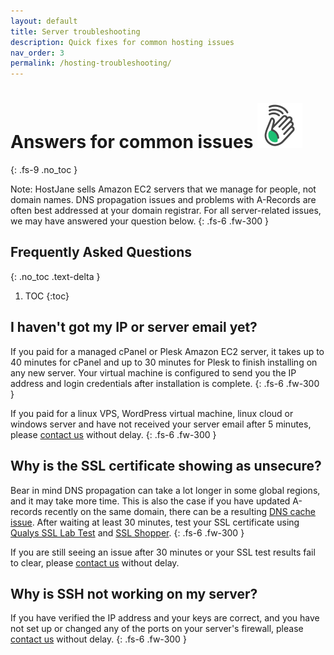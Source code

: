 ```yaml
---
layout: default
title: Server troubleshooting
description: Quick fixes for common hosting issues
nav_order: 3
permalink: /hosting-troubleshooting/
---
```


# Answers for common issues ![](/assets/wave.svg)
{: .fs-9 .no_toc }

Note: HostJane sells Amazon EC2 servers that we manage for people, not domain names. DNS propagation issues and problems with A-Records are often best addressed at your domain registrar. For all server-related issues, we may have answered your question below.
{: .fs-6 .fw-300 }

## Frequently Asked Questions
{: .no_toc .text-delta }

1. TOC
{:toc}

## I haven't got my IP or server email yet?

If you paid for a managed cPanel or Plesk Amazon EC2 server, it takes up to 40 minutes for cPanel and up to 30 minutes for Plesk to finish installing on any new server. Your virtual machine is configured to send you the IP address and login credentials after installation is complete.
{: .fs-6 .fw-300 }

<span class="yellow">If you paid for a linux VPS, WordPress virtual machine, linux cloud or windows server and have not received your server email after 5 minutes, please [contact us](https://www.hostjane.com/marketplace/contact) without delay.</span>
{: .fs-6 .fw-300 }

## Why is the SSL certificate showing as unsecure?

Bear in mind DNS propagation can take a lot longer in some global regions, and it may take more time. This is also the case if you have updated A-records recently on the same domain, there can be a resulting [DNS cache issue](https://www.whatsmydns.net/flush-dns.html). After waiting at least 30 minutes, test your SSL certificate using [Qualys SSL Lab Test](https://www.ssllabs.com/ssltest/) and [SSL Shopper](https://www.sslshopper.com/ssl-checker.html).
{: .fs-6 .fw-300 } 

<span class="green">If you are still seeing an issue after 30 minutes or your SSL test results fail to clear, please [contact us](https://www.hostjane.com/marketplace/contact) without delay.</span>

## Why is SSH not working on my server?

If you have verified the IP address and your keys are correct, and you have not set up or changed any of the ports on your server's firewall, please [contact us](https://www.hostjane.com/marketplace/contact) without delay.
{: .fs-6 .fw-300 }

